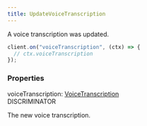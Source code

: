 ```yaml
---
title: UpdateVoiceTranscription
---
```


A voice transcription was updated.

```ts
client.on("voiceTranscription", (ctx) => {
  // ctx.voiceTranscription
});
```

### Properties

<div class="flex flex-col gap-3"><div><div class="flex gap-2"><div class="font-mono p" id="p_voiceTranscription" data-anchor><span class="font-bold">voiceTranscription</span><span class="opacity-50">:</span> <a href="/types/voicetranscription"  >VoiceTranscription</a></div><div class="flex items-center"><div class="bg-dbt px-1.5 rounded-md select-none text-fgt text-[10px]">DISCRIMINATOR</div></div></div><div class="pl-3"><div class="no-margin">

The new voice transcription.

</div></div></div></div>

